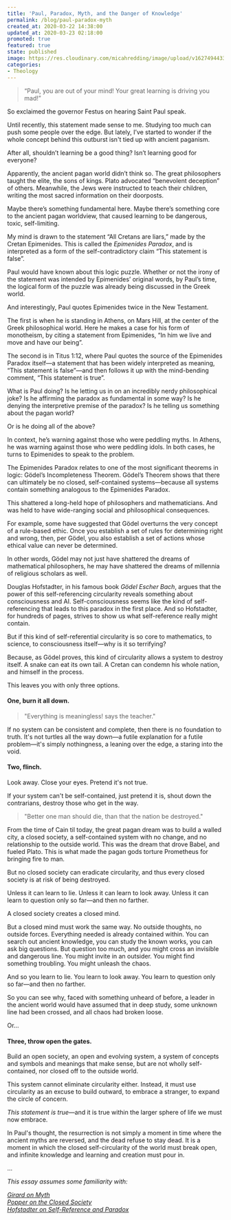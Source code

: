```yaml
---
title: 'Paul, Paradox, Myth, and the Danger of Knowledge'
permalink: /blog/paul-paradox-myth
created_at: 2020-03-22 14:38:00
updated_at: 2020-03-23 02:18:00
promoted: true
featured: true
state: published
image: https://res.cloudinary.com/micahredding/image/upload/v1627494433/serpent-adam-eve-classic.jpg
categories:
- Theology
---
```


> “Paul, you are out of your mind! Your great learning is driving you mad!”

So exclaimed the governor Festus on hearing Saint Paul speak.

Until recently, this statement made sense to me. Studying too much can push some people over the edge. But lately, I’ve started to wonder if the whole concept behind this outburst isn't tied up with ancient paganism.

After all, shouldn’t learning be a good thing? Isn’t learning good for everyone?

Apparently, the ancient pagan world didn’t think so. The great philosophers taught the elite, the sons of kings. Plato advocated “benevolent deception” of others. Meanwhile, the Jews were instructed to teach their children, writing the most sacred information on their doorposts.

Maybe there’s something fundamental here. Maybe there’s something core to the ancient pagan worldview, that caused learning to be dangerous, toxic, self-limiting.

My mind is drawn to the statement “All Cretans are liars,” made by the Cretan Epimenides. This is called the *Epimenides Paradox*, and is interpreted as a form of the self-contradictory claim “This statement is false”.

Paul would have known about this logic puzzle. Whether or not the irony of the statement was intended by Epimenides’ original words, by Paul’s time, the logical form of the puzzle was already being discussed in the Greek world. 

And interestingly, Paul quotes Epimenides twice in the New Testament. 

The first is when he is standing in Athens, on Mars Hill, at the center of the Greek philosophical world. Here he makes a case for his form of monotheism, by citing a statement from Epimenides, “In him we live and move and have our being”.

The second is in Titus 1:12, where Paul quotes the source of the Epimenides Paradox itself—a statement that has been widely interpreted as meaning, “This statement is false”—and then follows it up with the mind-bending comment, “This statement is true”.

What is Paul doing? Is he letting us in on an incredibly nerdy philosophical joke? Is he affirming the paradox as fundamental in some way? Is he denying the interpretive premise of the paradox?  Is he telling us something about the pagan world?

Or is he doing all of the above?

In context, he’s warning against those who were peddling myths. In Athens, he was warning against those who were peddling idols. In both cases, he turns to Epimenides to speak to the problem.

The Epimenides Paradox relates to one of the most significant theorems in logic: Gödel’s Incompleteness Theorem. Gödel’s Theorem shows that there can ultimately be no closed, self-contained systems—because all systems contain something analogous to the Epimenides Paradox.

This shattered a long-held hope of philosophers and mathematicians. And was held to have wide-ranging social and philosophical consequences. 

For example, some have suggested that Gödel overturns the very concept of a rule-based ethic. Once you establish a set of rules for determining right and wrong, then, per Gödel, you also establish a set of actions whose ethical value can never be determined.

In other words, Gödel may not just have shattered the dreams of mathematical philosophers, he may have shattered the dreams of millennia of religious scholars as well.

Douglas Hofstadter, in his famous book _Gödel Escher Bach_, argues that the power of this self-referencing circularity reveals something about consciousness and AI. Self-consciousness seems like the kind of self-referencing that leads to this paradox in the first place. And so Hofstadter, for hundreds of pages, strives to show us what self-reference really might contain. 

But if this kind of self-referential circularity is so core to mathematics, to science, to consciousness itself—why is it so terrifying?

Because, as Gödel proves, this kind of circularity allows a system to destroy itself. A snake can eat its own tail. A Cretan can condemn his whole nation, and himself in the process.

This leaves you with only three options.

#### One, burn it all down.

> "Everything is meaningless! says the teacher."

If no system can be consistent and complete, then there is no foundation to truth. It's not turtles all the way down—a futile explanation for a futile problem—it's simply nothingness, a leaning over the edge, a staring into the void.

#### Two, flinch.

Look away. Close your eyes. Pretend it's not true. 

If your system can't be self-contained, just pretend it is, shout down the contrarians, destroy those who get in the way.

> "Better one man should die, than that the nation be destroyed."

From the time of Cain til today, the great pagan dream was to build a walled city, a closed society, a self-contained system with no change, and no relationship to the outside world. This was the dream that drove Babel, and fueled Plato. This is what made the pagan gods torture Prometheus for bringing fire to man.

But no closed society can eradicate circularity, and thus every closed society is at risk of being destroyed. 

Unless it can learn to lie.
Unless it can learn to look away.
Unless it can learn to question only so far—and then no farther.

A closed society creates a closed mind.

But a closed mind must work the same way. No outside thoughts, no outside forces. Everything needed is already contained within. You can search out ancient knowledge, you can study the known works, you can ask big questions. But question too much, and you might cross an invisible and dangerous line. You might invite in an outsider. You might find something troubling. You might unleash the chaos.

And so you learn to lie.
You learn to look away.
You learn to question only so far—and then no farther.

So you can see why, faced with something unheard of before, a leader in the ancient world would have assumed that in deep study, some unknown line had been crossed, and all chaos had broken loose.

Or...

#### Three, throw open the gates.

Build an open society, an open and evolving system, a system of concepts and symbols and meanings that make sense, but are not wholly self-contained, nor closed off to the outside world. 

This system cannot eliminate circularity either. Instead, it must use circularity as an excuse to build outward, to embrace a stranger, to expand the circle of concern. 

*This statement is true*—and it is true within the larger sphere of life we must now embrace.

In Paul's thought, the resurrection is not simply a moment in time where the ancient myths are reversed, and the dead refuse to stay dead. It is a moment in which the closed self-circularity of the world must break open, and infinite knowledge and learning and creation must pour in.


...


_This essay assumes some familiarity with:_

_[Girard on Myth](https://amzn.to/3zMtKpi)_  
_[Popper on the Closed Society](https://amzn.to/3fphweP)_  
_[Hofstadter on Self-Reference and Paradox](https://amzn.to/375rnBF)_  


